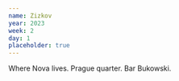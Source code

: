 ```yaml
---
name: Zizkov
year: 2023
week: 2
day: 1
placeholder: true
---
```


Where Nova lives. Prague quarter. Bar Bukowski.
